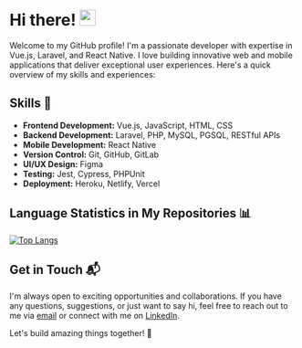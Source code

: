 # Hi there!   <img src="https://media.giphy.com/media/hvRJCLFzcasrR4ia7z/giphy.gif" width="28">

Welcome to my GitHub profile! I'm a passionate developer with expertise in Vue.js, Laravel, and React Native. I love building innovative web and mobile applications that deliver exceptional user experiences. Here's a quick overview of my skills and experiences:

## Skills 🚀

- **Frontend Development:** Vue.js, JavaScript, HTML, CSS
- **Backend Development:** Laravel, PHP, MySQL, PGSQL, RESTful APIs
- **Mobile Development:** React Native
- **Version Control:** Git, GitHub, GitLab
- **UI/UX Design:** Figma
- **Testing:** Jest, Cypress, PHPUnit
- **Deployment:** Heroku, Netlify, Vercel

## Language Statistics in My Repositories 📊

[![Top Langs](https://github-readme-stats.vercel.app/api/top-langs/?username=Lucasinho11&layout=pie)](https://github.com/anuraghazra/github-readme-stats)

## Get in Touch 📬

I'm always open to exciting opportunities and collaborations. If you have any questions, suggestions, or just want to say hi, feel free to reach out to me via [email](mailto:lucas.lubasinski11@gmail.com) or connect with me on [LinkedIn](https://www.linkedin.com/in/lucas-lubasinski/).

Let's build amazing things together! 🌟
